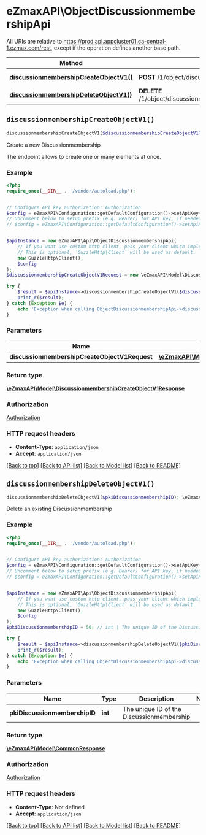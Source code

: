 # eZmaxAPI\ObjectDiscussionmembershipApi

All URIs are relative to https://prod.api.appcluster01.ca-central-1.ezmax.com/rest, except if the operation defines another base path.

| Method | HTTP request | Description |
| ------------- | ------------- | ------------- |
| [**discussionmembershipCreateObjectV1()**](ObjectDiscussionmembershipApi.md#discussionmembershipCreateObjectV1) | **POST** /1/object/discussionmembership | Create a new Discussionmembership |
| [**discussionmembershipDeleteObjectV1()**](ObjectDiscussionmembershipApi.md#discussionmembershipDeleteObjectV1) | **DELETE** /1/object/discussionmembership/{pkiDiscussionmembershipID} | Delete an existing Discussionmembership |


## `discussionmembershipCreateObjectV1()`

```php
discussionmembershipCreateObjectV1($discussionmembershipCreateObjectV1Request): \eZmaxAPI\Model\DiscussionmembershipCreateObjectV1Response
```

Create a new Discussionmembership

The endpoint allows to create one or many elements at once.

### Example

```php
<?php
require_once(__DIR__ . '/vendor/autoload.php');


// Configure API key authorization: Authorization
$config = eZmaxAPI\Configuration::getDefaultConfiguration()->setApiKey('Authorization', 'YOUR_API_KEY');
// Uncomment below to setup prefix (e.g. Bearer) for API key, if needed
// $config = eZmaxAPI\Configuration::getDefaultConfiguration()->setApiKeyPrefix('Authorization', 'Bearer');


$apiInstance = new eZmaxAPI\Api\ObjectDiscussionmembershipApi(
    // If you want use custom http client, pass your client which implements `GuzzleHttp\ClientInterface`.
    // This is optional, `GuzzleHttp\Client` will be used as default.
    new GuzzleHttp\Client(),
    $config
);
$discussionmembershipCreateObjectV1Request = new \eZmaxAPI\Model\DiscussionmembershipCreateObjectV1Request(); // \eZmaxAPI\Model\DiscussionmembershipCreateObjectV1Request

try {
    $result = $apiInstance->discussionmembershipCreateObjectV1($discussionmembershipCreateObjectV1Request);
    print_r($result);
} catch (Exception $e) {
    echo 'Exception when calling ObjectDiscussionmembershipApi->discussionmembershipCreateObjectV1: ', $e->getMessage(), PHP_EOL;
}
```

### Parameters

| Name | Type | Description  | Notes |
| ------------- | ------------- | ------------- | ------------- |
| **discussionmembershipCreateObjectV1Request** | [**\eZmaxAPI\Model\DiscussionmembershipCreateObjectV1Request**](../Model/DiscussionmembershipCreateObjectV1Request.md)|  | |

### Return type

[**\eZmaxAPI\Model\DiscussionmembershipCreateObjectV1Response**](../Model/DiscussionmembershipCreateObjectV1Response.md)

### Authorization

[Authorization](../../README.md#Authorization)

### HTTP request headers

- **Content-Type**: `application/json`
- **Accept**: `application/json`

[[Back to top]](#) [[Back to API list]](../../README.md#endpoints)
[[Back to Model list]](../../README.md#models)
[[Back to README]](../../README.md)

## `discussionmembershipDeleteObjectV1()`

```php
discussionmembershipDeleteObjectV1($pkiDiscussionmembershipID): \eZmaxAPI\Model\CommonResponse
```

Delete an existing Discussionmembership



### Example

```php
<?php
require_once(__DIR__ . '/vendor/autoload.php');


// Configure API key authorization: Authorization
$config = eZmaxAPI\Configuration::getDefaultConfiguration()->setApiKey('Authorization', 'YOUR_API_KEY');
// Uncomment below to setup prefix (e.g. Bearer) for API key, if needed
// $config = eZmaxAPI\Configuration::getDefaultConfiguration()->setApiKeyPrefix('Authorization', 'Bearer');


$apiInstance = new eZmaxAPI\Api\ObjectDiscussionmembershipApi(
    // If you want use custom http client, pass your client which implements `GuzzleHttp\ClientInterface`.
    // This is optional, `GuzzleHttp\Client` will be used as default.
    new GuzzleHttp\Client(),
    $config
);
$pkiDiscussionmembershipID = 56; // int | The unique ID of the Discussionmembership

try {
    $result = $apiInstance->discussionmembershipDeleteObjectV1($pkiDiscussionmembershipID);
    print_r($result);
} catch (Exception $e) {
    echo 'Exception when calling ObjectDiscussionmembershipApi->discussionmembershipDeleteObjectV1: ', $e->getMessage(), PHP_EOL;
}
```

### Parameters

| Name | Type | Description  | Notes |
| ------------- | ------------- | ------------- | ------------- |
| **pkiDiscussionmembershipID** | **int**| The unique ID of the Discussionmembership | |

### Return type

[**\eZmaxAPI\Model\CommonResponse**](../Model/CommonResponse.md)

### Authorization

[Authorization](../../README.md#Authorization)

### HTTP request headers

- **Content-Type**: Not defined
- **Accept**: `application/json`

[[Back to top]](#) [[Back to API list]](../../README.md#endpoints)
[[Back to Model list]](../../README.md#models)
[[Back to README]](../../README.md)
